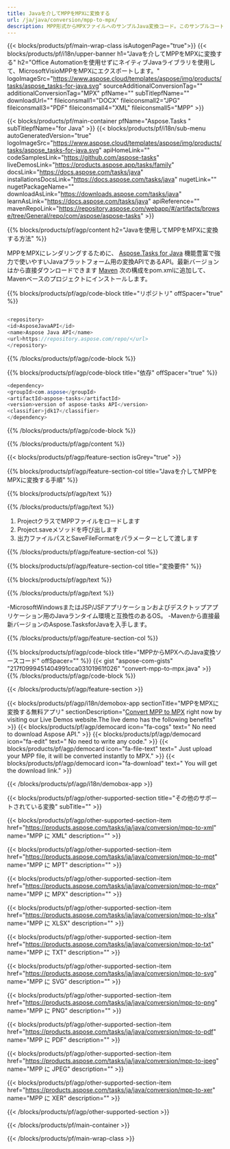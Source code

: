 ```yaml
---
title: Javaを介してMPPをMPXに変換する 
url: /ja/java/conversion/mpp-to-mpx/ 
description: MPP形式からMPXファイルへのサンプルJava変換コード。このサンプルコードを使用して、WebまたはデスクトップJavaベースのアプリケーション内でMPPをMPXに変換します。
---
```


{{< blocks/products/pf/main-wrap-class isAutogenPage="true">}}
{{< blocks/products/pf/i18n/upper-banner h1="Javaを介してMPPをMPXに変換する" h2="Office Automationを使用せずにネイティブJavaライブラリを使用して、MicrosoftVisioMPPをMPXにエクスポートします。" logoImageSrc="https://www.aspose.cloud/templates/aspose/img/products/tasks/aspose_tasks-for-java.svg" sourceAdditionalConversionTag="" additionalConversionTag="MPX" pfName="" subTitlepfName="" downloadUrl="" fileiconsmall1="DOCX" fileiconsmall2="JPG" fileiconsmall3="PDF" fileiconsmall4="XML" fileiconsmall5="MPP" >}}

{{< blocks/products/pf/main-container pfName="Aspose.Tasks " subTitlepfName="for Java" >}}
{{< blocks/products/pf/i18n/sub-menu autoGeneratedVersion="true" logoImageSrc="https://www.aspose.cloud/templates/aspose/img/products/tasks/aspose_tasks-for-java.svg" apiHomeLink="" codeSamplesLink="https://github.com/aspose-tasks" liveDemosLink="https://products.aspose.app/tasks/family" docsLink="https://docs.aspose.com/tasks/java" installationsDocsLink="https://docs.aspose.com/tasks/java" nugetLink="" nugetPackageName="" downloadAsLink="https://downloads.aspose.com/tasks/java" learnAsLink="https://docs.aspose.com/tasks/java" apiReference="" mavenRepoLink="https://repository.aspose.com/webapp/#/artifacts/browse/tree/General/repo/com/aspose/aspose-tasks" >}}

{{% blocks/products/pf/agp/content h2="Javaを使用してMPPをMPXに変換する方法" %}}

MPPをMPXにレンダリングするために、
 [Aspose.Tasks for Java](https://products.aspose.com/tasks/java)
 機能豊富で強力で使いやすいJavaプラットフォーム用の変換APIであるAPI。最新バージョンはから直接ダウンロードできます
 [Maven](https://repository.aspose.com/webapp/#/artifacts/browse/tree/General/repo/com/aspose/aspose-tasks)
 次の構成をpom.xmlに追加して、Mavenベースのプロジェクトにインストールします。

{{% blocks/products/pf/agp/code-block title="リポジトリ" offSpacer="true" %}}

```cs

<repository>
<id>AsposeJavaAPI</id>
<name>Aspose Java API</name>
<url>https://repository.aspose.com/repo/</url>
</repository>

```

{{% /blocks/products/pf/agp/code-block %}}

{{% blocks/products/pf/agp/code-block title="依存" offSpacer="true" %}}

```cs
<dependency>
<groupId>com.aspose</groupId>
<artifactId>aspose-tasks</artifactId>
<version>version of aspose-tasks API</version>
<classifier>jdk17</classifier>
</dependency>

```

{{% /blocks/products/pf/agp/code-block %}}

{{% /blocks/products/pf/agp/content %}}

{{< blocks/products/pf/agp/feature-section isGrey="true" >}}

{{% blocks/products/pf/agp/feature-section-col title="Javaを介してMPPをMPXに変換する手順" %}}

{{% blocks/products/pf/agp/text %}}

{{% /blocks/products/pf/agp/text %}}

1. ProjectクラスでMPPファイルをロードします
1. Project.saveメソッドを呼び出します
1. 出力ファイルパスとSaveFileFormatをパラメーターとして渡します

{{% /blocks/products/pf/agp/feature-section-col %}}

{{% blocks/products/pf/agp/feature-section-col title="変換要件" %}}

{{% blocks/products/pf/agp/text %}}

{{% /blocks/products/pf/agp/text %}}

-MicrosoftWindowsまたはJSP/JSFアプリケーションおよびデスクトップアプリケーション用のJavaランタイム環境と互換性のあるOS。
-Mavenから直接最新バージョンのAspose.TasksforJavaを入手します。

{{% /blocks/products/pf/agp/feature-section-col %}}

{{% blocks/products/pf/agp/code-block title="MPPからMPXへのJava変換ソースコード" offSpacer="" %}}
{{< gist "aspose-com-gists" "217f0999451404991cca03101961f026" "convert-mpp-to-mpx.java" >}}
{{% /blocks/products/pf/agp/code-block %}}

{{< /blocks/products/pf/agp/feature-section >}}

<!-- aboutfile Starts -->

{{< blocks/products/pf/agp/i18n/demobox-app sectionTitle="MPPをMPXに変換する無料アプリ" sectionDescription="[Convert MPP to MPX](https://products.aspose.app/tasks/conversion/mpp-to-mpx) right now by visiting our Live Demos website.The live demo has the following benefits" >}}
        {{< blocks/products/pf/agp/democard icon="fa-cogs" text=" No need to download Aspose API." >}}
        {{< blocks/products/pf/agp/democard icon="fa-edit" text=" No need to write any code." >}}
        {{< blocks/products/pf/agp/democard icon="fa-file-text" text=" Just upload your MPP file, it will be converted instantly to MPX." >}}
        {{< blocks/products/pf/agp/democard icon="fa-download" text=" You will get the download link." >}}

{{< /blocks/products/pf/agp/i18n/demobox-app >}}

<!-- aboutfile Ends -->

{{< blocks/products/pf/agp/other-supported-section title="その他のサポートされている変換" subTitle="" >}}

{{< blocks/products/pf/agp/other-supported-section-item href="https://products.aspose.com/tasks/ja/java/conversion/mpp-to-xml" name="MPP に XML" description="" >}}

{{< blocks/products/pf/agp/other-supported-section-item href="https://products.aspose.com/tasks/ja/java/conversion/mpp-to-mpt" name="MPP に MPT" description="" >}}

{{< blocks/products/pf/agp/other-supported-section-item href="https://products.aspose.com/tasks/ja/java/conversion/mpp-to-mpx" name="MPP に MPX" description="" >}}

{{< blocks/products/pf/agp/other-supported-section-item href="https://products.aspose.com/tasks/ja/java/conversion/mpp-to-xlsx" name="MPP に XLSX" description="" >}}

{{< blocks/products/pf/agp/other-supported-section-item href="https://products.aspose.com/tasks/ja/java/conversion/mpp-to-txt" name="MPP に TXT" description="" >}}

{{< blocks/products/pf/agp/other-supported-section-item href="https://products.aspose.com/tasks/ja/java/conversion/mpp-to-svg" name="MPP に SVG" description="" >}}

{{< blocks/products/pf/agp/other-supported-section-item href="https://products.aspose.com/tasks/ja/java/conversion/mpp-to-png" name="MPP に PNG" description="" >}}

{{< blocks/products/pf/agp/other-supported-section-item href="https://products.aspose.com/tasks/ja/java/conversion/mpp-to-pdf" name="MPP に PDF" description="" >}}

{{< blocks/products/pf/agp/other-supported-section-item href="https://products.aspose.com/tasks/ja/java/conversion/mpp-to-jpeg" name="MPP に JPEG" description="" >}}

{{< blocks/products/pf/agp/other-supported-section-item href="https://products.aspose.com/tasks/ja/java/conversion/mpp-to-xer" name="MPP に XER" description="" >}}



{{< /blocks/products/pf/agp/other-supported-section >}}

{{< /blocks/products/pf/main-container >}}
    
{{< /blocks/products/pf/main-wrap-class >}}